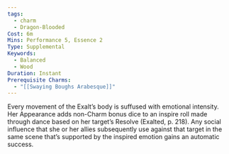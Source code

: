 ```yaml
---
tags:
  - charm
  - Dragon-Blooded
Cost: 6m
Mins: Performance 5, Essence 2
Type: Supplemental
Keywords:
  - Balanced
  - Wood
Duration: Instant
Prerequisite Charms:
  - "[[Swaying Boughs Arabesque]]"
---
```

Every movement of the Exalt’s body is suffused with emotional intensity. Her Appearance adds non-Charm bonus dice to an inspire roll made through dance based on her target’s Resolve (Exalted, p. 218). Any social influence that she or her allies subsequently use against that target in the same scene that’s supported by the inspired emotion gains an automatic success.